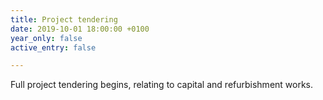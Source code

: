 ```yaml
---
title: Project tendering
date: 2019-10-01 18:00:00 +0100
year_only: false
active_entry: false

---
```

Full project tendering begins, relating to capital and refurbishment works.